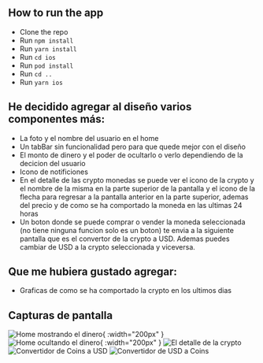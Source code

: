 ## How to run the app
- Clone the repo
- Run `npm install`
- Run `yarn install`
- Run `cd ios`
- Run `pod install`
- Run `cd ..`
- Run `yarn ios`

## He decidido agregar al diseño varios componentes más:
- La foto y el nombre del usuario en el home
- Un tabBar sin funcionalidad pero para que quede mejor con el diseño
- El monto de dinero y el poder de ocultarlo o verlo dependiendo de la decicion del usuario
- Icono de notificiones
- En el detalle de las crypto monedas se puede ver el icono de la crypto y el nombre de la misma en la parte superior de la pantalla y el icono de la flecha para regresar a la pantalla anterior en la parte superior,  ademas del precio y de como se ha comportado la moneda en las ultimas 24 horas
- Un boton donde se puede comprar o vender la moneda seleccionada (no tiene ninguna funcion solo es un boton) te envia a la siguiente pantalla que es el convertor de la crypto a USD. Ademas puedes cambiar de USD a la crypto seleccionada y viceversa.


## Que me hubiera gustado agregar: 
- Graficas de como se ha comportado la crypto en los ultimos dias


## Capturas de pantalla
![Home mostrando el dinero](https://res.cloudinary.com/dj1pp4ivb/image/upload/v1700936217/Simulator_Screenshot_-_iPhone_15_-_2023-11-25_at_15.01.19_eqnlik.png){ :width="200px" }
![Home ocultando el dinero](https://res.cloudinary.com/dj1pp4ivb/image/upload/v1700936216/Simulator_Screenshot_-_iPhone_15_-_2023-11-25_at_15.00.48_zfiqmx.png){ :width="200px" }
![El detalle de la crypto](https://res.cloudinary.com/dj1pp4ivb/image/upload/v1700936217/Simulator_Screenshot_-_iPhone_15_-_2023-11-25_at_15.00.50_qlkh5p.png)
![Convertidor de Coins a USD](https://res.cloudinary.com/dj1pp4ivb/image/upload/v1700936216/Simulator_Screenshot_-_iPhone_15_-_2023-11-25_at_15.00.55_suukyt.png)
![Convertidor de USD a Coins](https://res.cloudinary.com/dj1pp4ivb/image/upload/v1700936217/Simulator_Screenshot_-_iPhone_15_-_2023-11-25_at_15.01.04_yjo8py.png)